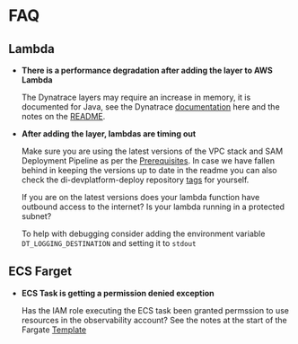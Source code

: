 # FAQ

## Lambda

- **There is a performance degradation after adding the layer to AWS Lambda**

    The Dynatrace layers may require an increase in memory, it is documented for Java, see the Dynatrace [documentation](https://www.dynatrace.com/support/help/shortlink/aws-lambda-extension#lambda-java-rt-mem-limit) here and the notes on the [README](./lambdalayer/README.md#notes). 

- **After adding the layer, lambdas are timing out**

    Make sure you are using the latest versions of the VPC stack and SAM Deployment Pipeline as per the [Prerequisites](./lambdalayer/README.md#prerequisites). In case we have fallen behind in keeping the versions up to date in the readme you can also check the di-devplatform-deploy repository [tags](https://github.com/alphagov/di-devplatform-deploy/tags) for yourself.

    If you are on the latest versions does your lambda function have outbound access to the internet? Is your lambda running in a protected subnet?

    To help with debugging consider adding the environment variable `DT_LOGGING_DESTINATION` and setting it to `stdout`

## ECS Farget

- **ECS Task is getting a permission denied exception**

    Has the IAM role executing the ECS task been granted permssion to use resources in the observability account? See the notes at the start of the Fargate [Template](./fargate/README.md#template)
